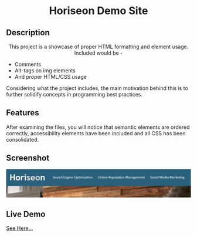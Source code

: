 # <h1 align="center">Horiseon Demo Site</h1>

## Description
<p align="center">This project is a showcase of proper HTML formatting and element usage. Included would be - <ul><li>Comments</li><li>Alt-tags on img elements</li><li>And proper HTML/CSS usage</li></ul> Considering what the project includes, the main motivation behind this is to further solidify concepts in programming best practices.</p>

## Features
After examining the files, you will notice that semantic elements are ordered correctly, accessibility elements have been included and all CSS has been consolidated. 

## Screenshot
<img alt="Picture of top navbar in live site" src="assets/images/sneakPeek.PNG"/></br>

## Live Demo
<a href="https://ryjmcnamee.github.io/horiseonDemoSite/">See Here...</a>